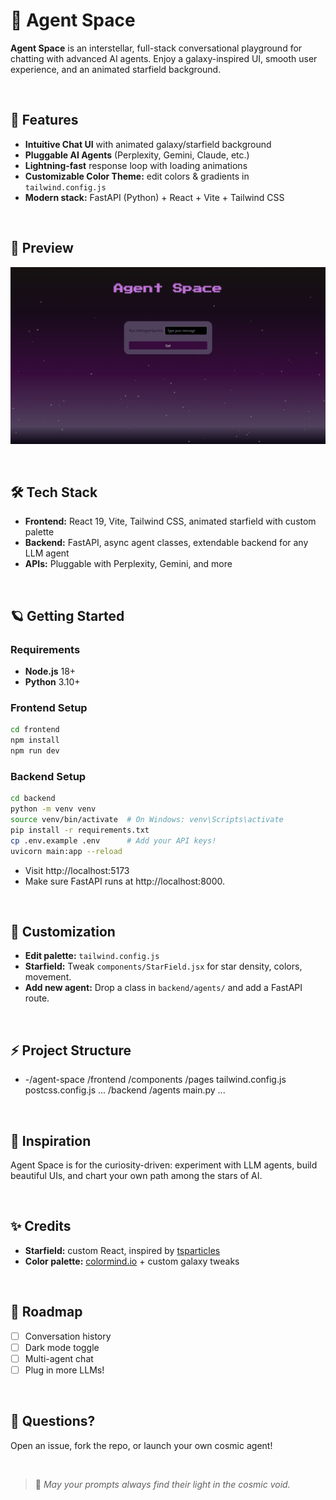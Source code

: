 # 🌌 Agent Space

**Agent Space** is an interstellar, full-stack conversational playground for chatting with advanced AI agents. Enjoy a galaxy-inspired UI, smooth user experience, and an animated starfield background.

&nbsp;

## 🚀 Features

- **Intuitive Chat UI** with animated galaxy/starfield background
- **Pluggable AI Agents** (Perplexity, Gemini, Claude, etc.)
- **Lightning-fast** response loop with loading animations
- **Customizable Color Theme:** edit colors & gradients in `tailwind.config.js`
- **Modern stack:** FastAPI (Python) + React + Vite + Tailwind CSS

&nbsp;


## 📸 Preview
![Preview Screenshot](frontend/src/assets/preview-Screenshot.png)


&nbsp;


## 🛠️ Tech Stack

- **Frontend:** React 19, Vite, Tailwind CSS, animated starfield with custom palette
- **Backend:** FastAPI, async agent classes, extendable backend for any LLM agent
- **APIs:** Pluggable with Perplexity, Gemini, and more

&nbsp;


## 🪐 Getting Started

### Requirements

- **Node.js** 18+
- **Python** 3.10+

### Frontend Setup
```bash
cd frontend
npm install
npm run dev
```

### Backend Setup
```bash
cd backend
python -m venv venv
source venv/bin/activate  # On Windows: venv\Scripts\activate
pip install -r requirements.txt
cp .env.example .env      # Add your API keys!
uvicorn main:app --reload
```
- Visit http://localhost:5173
- Make sure FastAPI runs at http://localhost:8000.

&nbsp;

## 🎨 Customization

- **Edit palette:** `tailwind.config.js`
- **Starfield:** Tweak `components/StarField.jsx` for star density, colors, movement.
- **Add new agent:** Drop a class in `backend/agents/` and add a FastAPI route.

&nbsp;


## ⚡ Project Structure
- -/agent-space /frontend /components /pages tailwind.config.js postcss.config.js ... /backend /agents main.py ...

&nbsp;


## 🤖 Inspiration

Agent Space is for the curiosity-driven: experiment with LLM agents, build beautiful UIs, and chart your own path among the stars of AI.

&nbsp;


## ✨ Credits

- **Starfield:** custom React, inspired by [tsparticles](https://github.com/matteobruni/tsparticles)
- **Color palette:** [colormind.io](http://colormind.io/) + custom galaxy tweaks

&nbsp;


## 🚀 Roadmap

- [ ] Conversation history
- [ ] Dark mode toggle
- [ ] Multi-agent chat
- [ ] Plug in more LLMs!

&nbsp;


## 🙋 Questions?

Open an issue, fork the repo, or launch your own cosmic agent!

&nbsp;

> 💫 _May your prompts always find their light in the cosmic void._
